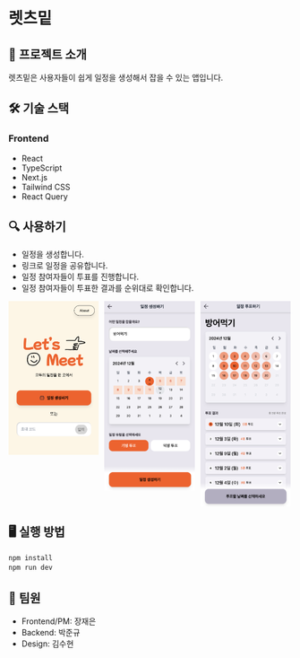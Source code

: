 # 렛츠밑

## 📝 프로젝트 소개

렛츠밑은 사용자들이 쉽게 일정을 생성해서 잡을 수 있는 앱입니다.

## 🛠 기술 스택

### Frontend

- React
- TypeScript
- Next.js
- Tailwind CSS
- React Query

## 🔍 사용하기

- 일정을 생성합니다.
- 링크로 일정을 공유합니다.
- 일정 참여자들이 투표를 진행합니다.
- 일정 참여자들이 투표한 결과를 순위대로 확인합니다.

<div style="display: flex; justify-content: space-between; align-items: flex-start; gap: 10px;">
    <img src="image.png" alt="첫화면" width="32%" />
    <img src="image-1.png" alt="일정생성" width="32%" />
    <img src="image-2.png" alt="투표결과" width="32%" />
</div>

## 🖥️ 실행 방법

```bash
npm install
npm run dev
```

## 👥 팀원

- Frontend/PM: 장재은
- Backend: 박준규
- Design: 김수현
